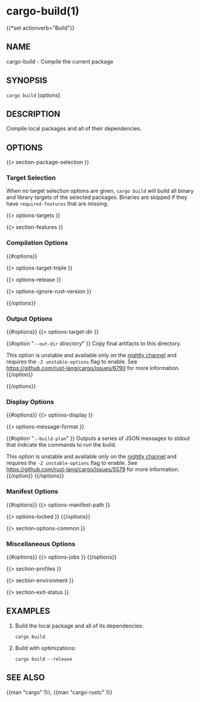# cargo-build(1)
{{*set actionverb="Build"}}

## NAME

cargo-build - Compile the current package

## SYNOPSIS

`cargo build` [_options_]

## DESCRIPTION

Compile local packages and all of their dependencies.

## OPTIONS

{{> section-package-selection }}

### Target Selection

When no target selection options are given, `cargo build` will build all
binary and library targets of the selected packages. Binaries are skipped if
they have `required-features` that are missing.

{{> options-targets }}

{{> section-features }}

### Compilation Options

{{#options}}

{{> options-target-triple }}

{{> options-release }}

{{> options-ignore-rust-version }}

{{/options}}

### Output Options

{{#options}}
{{> options-target-dir }}

{{#option "`--out-dir` _directory_" }}
Copy final artifacts to this directory.

This option is unstable and available only on the
[nightly channel](https://doc.rust-lang.org/book/appendix-07-nightly-rust.html)
and requires the `-Z unstable-options` flag to enable.
See <https://github.com/rust-lang/cargo/issues/6790> for more information.
{{/option}}

{{/options}}

### Display Options

{{#options}}
{{> options-display }}

{{> options-message-format }}

{{#option "`--build-plan`" }}
Outputs a series of JSON messages to stdout that indicate the commands to run
the build.

This option is unstable and available only on the
[nightly channel](https://doc.rust-lang.org/book/appendix-07-nightly-rust.html)
and requires the `-Z unstable-options` flag to enable.
See <https://github.com/rust-lang/cargo/issues/5579> for more information.
{{/option}}
{{/options}}

### Manifest Options

{{#options}}
{{> options-manifest-path }}

{{> options-locked }}
{{/options}}

{{> section-options-common }}

### Miscellaneous Options

{{#options}}
{{> options-jobs }}
{{/options}}

{{> section-profiles }}

{{> section-environment }}

{{> section-exit-status }}

## EXAMPLES

1. Build the local package and all of its dependencies:

       cargo build

2. Build with optimizations:

       cargo build --release

## SEE ALSO
{{man "cargo" 1}}, {{man "cargo-rustc" 1}}
